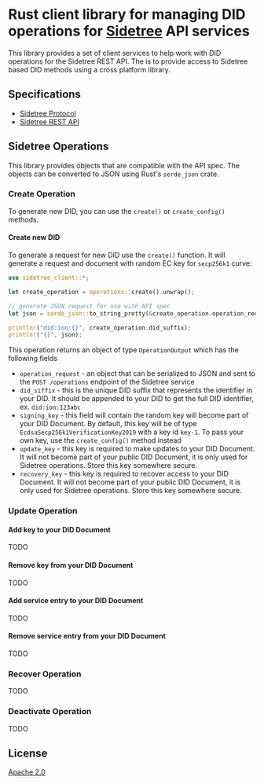 # Rust client library for managing DID operations for [Sidetree](https://github.com/decentralized-identity/sidetree) API services

This library provides a set of client services to help work with DID operations for the Sidetree REST API. The is to provide access to Sidetree based DID methods using a cross platform library.

## Specifications

- [Sidetree Protocol](https://identity.foundation/sidetree/spec/)
- [Sidetree REST API](https://identity.foundation/sidetree/api/)

## Sidetree Operations

This library provides objects that are compatible with the API spec. The objects can be converted to JSON using Rust's `serde_json` crate.

### Create Operation

To generate new DID, you can use the `create()` or `create_config()` methods.

#### Create new DID

To generate a request for new DID use the `create()` function. It will generate a request and document with random EC key for `secp256k1` curve:

```rust
use sidetree_client::*;

let create_operation = operations::create().unwrap();

// generate JSON request for use with API spec
let json = serde_json::to_string_pretty(&create_operation.operation_request);

println!("did:ion:{}", create_operation.did_suffix);
println!("{}", json);
```

This operation returns an object of type `OperationOutput` which has the following fields

- `operation_request` - an object that can be serialized to JSON and sent to the `POST /operations` endpoint of the Sidetree service
- `did_siffix` - this is the unique DID suffix that represents the identifier in your DID. It should be appended to your DID to get the full DID identifier, ex. `did:ion:123abc`
- `signing_key` - this field will contain the random key will become part of your DID Document. By default, this key will be of type `EcdsaSecp256k1VerificationKey2019` with a key id `key-1`. To pass your own key, use the `create_config()` method instead
- `update_key` - this key is required to make updates to your DID Document. It will not become part of your public DID Document, it is only used for Sidetree operations. Store this key somewhere secure.
- `recovery_key` - this key is required to recover access to your DID Document. It will not become part of your public DID Document, it is only used for Sidetree operations. Store this key somewhere secure.


### Update Operation

#### Add key to your DID Document

TODO

#### Remove key from your DID Document

TODO

#### Add service entry to your DID Document

TODO

#### Remove service entry from your DID Document

TODO

### Recover Operation

TODO

### Deactivate Operation

TODO

## License

[Apache 2.0](LICENSE)
